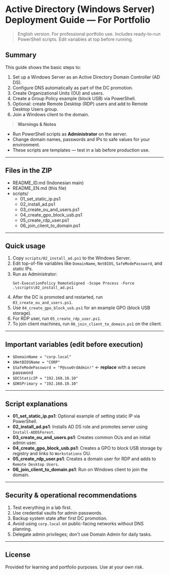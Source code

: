 # Active Directory (Windows Server) Deployment Guide — For Portfolio

> English version. For professional portfolio use. Includes ready-to-run PowerShell scripts. Edit variables at top before running.

## Summary
This guide shows the basic steps to:
1. Set up a Windows Server as an Active Directory Domain Controller (AD DS).
2. Configure DNS automatically as part of the DC promotion.
3. Create Organizational Units (OU) and users.
4. Create a Group Policy example (block USB) via PowerShell.
5. Optional: create Remote Desktop (RDP) users and add to Remote Desktop Users group.
6. Join a Windows client to the domain.

> **Warnings & Notes**
- Run PowerShell scripts as **Administrator** on the server.
- Change domain names, passwords and IPs to safe values for your environment.
- These scripts are templates — test in a lab before production use.

---

## Files in the ZIP
- README_ID.md (Indonesian main)
- README_EN.md (this file)
- scripts/
  - 01_set_static_ip.ps1
  - 02_install_ad.ps1
  - 03_create_ou_and_users.ps1
  - 04_create_gpo_block_usb.ps1
  - 05_create_rdp_user.ps1
  - 06_join_client_to_domain.ps1

---

## Quick usage
1. Copy `scripts/02_install_ad.ps1` to the Windows Server.
2. Edit top-of-file variables like `DomainName`, `NetBIOS`, `SafeModePassword`, and static IPs.
3. Run as Administrator:
   ```
   Set-ExecutionPolicy RemoteSigned -Scope Process -Force
   .\scripts\02_install_ad.ps1
   ```
4. After the DC is promoted and restarted, run `03_create_ou_and_users.ps1`.
5. Use `04_create_gpo_block_usb.ps1` for an example GPO (block USB storage).
6. For RDP user, run `05_create_rdp_user.ps1`.
7. To join client machines, run `06_join_client_to_domain.ps1` on the client.

---

## Important variables (edit before execution)
- `$DomainName = "corp.local"`
- `$NetBIOSName = "CORP"`
- `$SafeModePassword = "P@ssw0rdAdmin!"` ← **replace** with a secure password
- `$DCStaticIP = "192.168.10.10"`
- `$DNSPrimary = "192.168.10.10"`

---

## Script explanations
- **01_set_static_ip.ps1**: Optional example of setting static IP via PowerShell.
- **02_install_ad.ps1**: Installs AD DS role and promotes server using `Install-ADDSForest`.
- **03_create_ou_and_users.ps1**: Creates common OUs and an initial admin user.
- **04_create_gpo_block_usb.ps1**: Creates a GPO to block USB storage by registry and links to `Workstations` OU.
- **05_create_rdp_user.ps1**: Creates a domain user for RDP and adds to `Remote Desktop Users`.
- **06_join_client_to_domain.ps1**: Run on Windows client to join the domain.

---

## Security & operational recommendations
1. Test everything in a lab first.
2. Use credential vaults for admin passwords.
3. Backup system state after first DC promotion.
4. Avoid using `corp.local` on public-facing networks without DNS planning.
5. Delegate admin privileges; don't use Domain Admin for daily tasks.

---

## License
Provided for learning and portfolio purposes. Use at your own risk.

